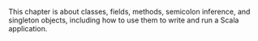 This chapter is about classes, fields, methods, semicolon inference, and singleton objects, including how to use them to write and run a Scala application.  
